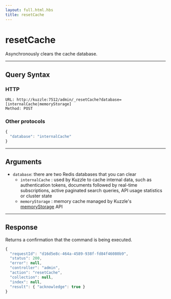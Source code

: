 ```yaml
---
layout: full.html.hbs
title: resetCache
---
```


# resetCache

<SinceBadge version="1.4.0" />

Asynchronously clears the cache database.

---

## Query Syntax

### HTTP

```http
URL: http://kuzzle:7512/admin/_resetCache?database=[internalCache|memoryStorage]
Method: POST
```

### Other protocols

```js
{
  "database": "internalCache"
}
```

---

## Arguments

- `database`: there are two Redis databases that you can clear
  - `internalCache` : used by Kuzzle to cache internal data, such as authentication tokens, documents followed by real-time subscriptions, active paginated search queries, API usage statistics or cluster state
  - `memoryStorage` : memory cache managed by Kuzzle's [memoryStorage](/api/1/controller-memory-storage/) API

---

## Response

Returns a confirmation that the command is being executed.

```js
{
  "requestId": "d16d5e8c-464a-4589-938f-fd84f46080b9",
  "status": 200,
  "error": null,
  "controller": "admin",
  "action": "resetCache",
  "collection": null,
  "index": null,
  "result": { "acknowledge": true }
}
```
